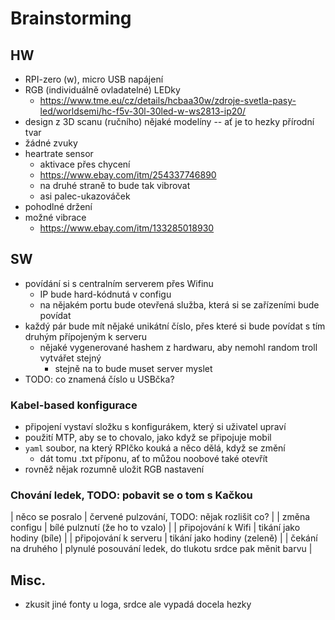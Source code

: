# Brainstorming

## HW
- RPI-zero (w), micro USB napájení
- RGB (individuálně ovladatelné) LEDky
	- https://www.tme.eu/cz/details/hcbaa30w/zdroje-svetla-pasy-led/worldsemi/hc-f5v-30l-30led-w-ws2813-ip20/
- design z 3D scanu (ručního) nějaké modelíny -- ať je to hezky přírodní tvar
- žádné zvuky
- heartrate sensor
	- aktivace přes chycení
	- https://www.ebay.com/itm/254337746890
	- na druhé straně to bude tak vibrovat
	- asi palec-ukazováček
- pohodlné držení
- možné vibrace
	- https://www.ebay.com/itm/133285018930

## SW
- povídání si s centralním serverem přes Wifinu
	- IP bude hard-kódnutá v configu
	- na nějakém portu bude otevřená služba, která si se zařízeními bude povídat
- každý pár bude mít nějaké unikátní číslo, přes které si bude povídat s tím druhým přípojeným k serveru
	- nějaké vygenerované hashem z hardwaru, aby nemohl random troll vytvářet stejný
		- stejně na to bude muset server myslet
- TODO: co znamená číslo u USBčka?


### Kabel-based konfigurace
- připojení vystaví složku s konfigurákem, který si uživatel upraví
- použití MTP, aby se to chovalo, jako když se připojuje mobil
- `yaml` soubor, na který RPIčko kouká a něco dělá, když se změní
	- dát tomu .txt příponu, ať to můžou noobové také otevřít
- rovněž nějak rozumně uložit RGB nastavení

### Chování ledek, TODO: pobavit se o tom s Kačkou
| něco se posralo       | červené pulzování, TODO: nějak rozlišit co?               |
| změna configu         | bílé pulznutí (že ho to vzalo)                            |
| připojování k Wifi    | tikání jako hodiny (bíle)                                 |
| připojování k serveru | tikání jako hodiny (zeleně)                               |
| čekání na druhého     | plynulé posouvání ledek, do tlukotu srdce pak měnit barvu |

## Misc.
- zkusit jiné fonty u loga, srdce ale vypadá docela hezky
